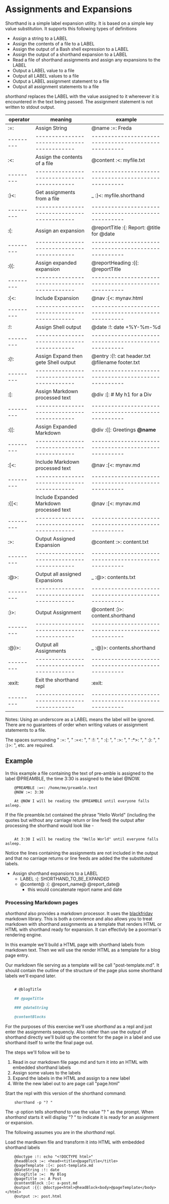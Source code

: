 
# Assignments and Expansions

Shorthand is a simple label expansion utility. It is based on a simple key value substitution.  It supports this following types of definitions

+ Assign a string to a LABEL
+ Assign the contents of a file to a LABEL
+ Assign the output of a Bash shell expression to a LABEL
+ Assign the output of a shorthand expansion to a LABEL
+ Read a file of shorthand assignments and assign any expansions to the LABEL
+ Output a LABEL value to a file
+ Output all LABEL values to a file
+ Output a LABEL assignment statement to a file
+ Output all assignment statements to a file

*shorthand* replaces the LABEL with the value assigned to it whereever it is encountered in the text being passed. The assignment statement is not written to stdout output.

operator | meaning                                  | example
---------|------------------------------------------|----------------------------------------------------
 :=:     | Assign String                            | @name :=: Freda
---------|------------------------------------------|----------------------------------------------------
 :<:     | Assign the contents of a file            | @content :<: myfile.txt
---------|------------------------------------------|----------------------------------------------------
 :}<:    | Get assignments from a file              | _ :}<: myfile.shorthand
---------|------------------------------------------|----------------------------------------------------
 :{:     | Assign an expansion                      | @reportTitle :{: Report: @title for @date
---------|------------------------------------------|----------------------------------------------------
 :{{:    | Assign expanded expansion                | @reportHeading :{{: @reportTitle
---------|------------------------------------------|----------------------------------------------------
 :{<:    | Include Expansion                        | @nav :{<: mynav.html
---------|------------------------------------------|----------------------------------------------------
 :!:     | Assign Shell output                      | @date :!: date +%Y-%m-%d
---------|------------------------------------------|----------------------------------------------------
 :{!:    | Assign Expand then gete Shell output     | @entry :{!: cat header.txt @filename footer.txt
---------|------------------------------------------|----------------------------------------------------
 :[:     | Assign Markdown processed text           | @div :[: # My h1 for a Div
---------|------------------------------------------|----------------------------------------------------
 :{[:    | Assign Expanded Markdown                 | @div :{[: Greetings **@name**
---------|------------------------------------------|----------------------------------------------------
 :[<:    | Include Markdown processed text          | @nav :[<: mynav.md
---------|------------------------------------------|----------------------------------------------------
 :{[<:   | Include Expanded Markdown processed text | @nav :[<: mynav.md
---------|------------------------------------------|----------------------------------------------------
 :>:     | Output Assigned Expansion                | @content :>: content.txt
---------|------------------------------------------|----------------------------------------------------
 :@>:    | Output all assigned Expansions           | _ :@>: contents.txt
---------|------------------------------------------|----------------------------------------------------
 :}>:    | Output Assignment                        | @content :}>: content.shorthand
---------|------------------------------------------|----------------------------------------------------
 :@}>:   | Output all Assignments                   | _ :@}>: contents.shorthand
---------|------------------------------------------|----------------------------------------------------
 :exit:  | Exit the shorthand repl                  | :exit:
---------|------------------------------------------|----------------------------------------------------



Notes: Using an underscore as a LABEL means the label will be ignored. There are no guarantees of order when writing values or assignment statements to a file.

The spaces surrounding " :=: ", " :=<: ", " :!: ", " :{: ", " :>: ", " :*>: ", " :}: ", " :}>: ", etc. are required.


## Example

In this example a file containing the text of pre-amble is assigned to the label @PREAMBLE, the time 3:30 is assigned to the label @NOW.  
```text
    @PREAMBLE :=<: /home/me/preamble.text
    @NOW :=: 3:30

    At @NOW I will be reading the @PREAMBLE until everyone falls asleep.
```

If the file preamble.txt contained the phrase "Hello World" (including the quotes but without any carriage return or line feed) the output after processing the shorthand would look like -

```text

    At 3:30 I will be reading the "Hello World" until everyone falls asleep.
```

Notice the lines containing the assignments are not included in the output and that no carriage returns or line feeds are added the the substituted labels.
+ Assign shorthand expansions to a LABEL
    + LABEL :{: SHORTHAND_TO_BE_EXPANDED
    + @content@ :{: @report_name@ @report_date@
        + this would concatenate report name and date

### Processing Markdown pages

_shorthand_ also provides a markdown processor. It uses the [blackfriday](https://github.com/russross/blackfriday) markdown library. This is both a convience and also allows you to treat markdown with shorthand assignments as a template that renders HTML or HTML with shorthand ready for expansion. It can effectivly be a poorman's rendering engine.

In this example we'll build a HTML page with shorthand labels from markdown text. Then
we will use the render HTML as a template for a blog page entry.

Our markdown file serving as a template will be call "post-template.md". It should contain
the outline of the structure of the page plus some shorthand labels we'll expand later.

```markdown

    # @blogTitle

    ## @pageTitle

    ### @dateString

    @contentBlocks

```

For the purposes of this exercise we'll use _shorthand_ as a repl and just enter the
assignments sequencly.  Also rather than use the output of shorthand directly we'll
build up the content for the page in a label and use shorthand itself to write the final
page out.

The steps we'll follow will be to 

1. Read in our markdown file page.md and turn it into an HTML with embedded shorthand labels
2. Assign some values to the labels
3. Expand the labels in the HTML and assign to a new label
4. Write the new label out to are page call "page.html"

Start the repl with this version of the shorthand command:

```shell
    shorthand -p "? "
```

The _-p_ option tells _shorthand_ to use the value "? " as the prompt. When _shorthand_ starts
it will display "? " to indicate it is ready for an assignment or expansion.

The following assumes you are in the _shorthand_ repl.

Load the mardkown file and transform it into HTML with embedded shorthand labels

```shell
    @doctype :!: echo "<!DOCTYPE html>"
    @headBlock :=: <head><title>@pageTitle</title>
    @pageTemplate :[<: post-template.md
    @dateString :!: date
    @blogTitle :=:  My Blog
    @pageTitle :=: A Post
    @contentBlock :[<: a-post.md
    @output :{{: @doctype<html>@headBlock<body>@pageTemplate</body></html>
    @output :>: post.html
```


